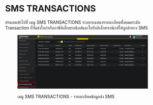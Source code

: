 # SMS TRANSACTIONS

ท่านกดเข้าไปที่ เมนู SMS TRANSACTIONS ระบบจะแสดงรายละเอียดทั้งหมดระดับ Transaction ที่จัดส่งใบกำกับภาษีอิเล็กทรอนิกส์และใบรับอิเล็กทรอนิกส์ให้ลูกค้าทาง SMS

<figure><img src="../../.gitbook/assets/image (7) (2).png" alt=""><figcaption><p>เมนู SMS TRANSACTIONS - รายละเอียดข้อมูลส่ง SMS</p></figcaption></figure>
